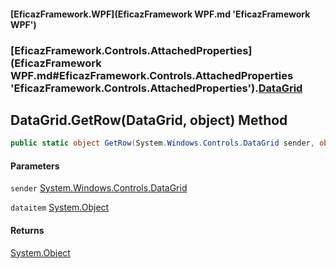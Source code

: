 #### [EficazFramework.WPF](EficazFramework WPF.md 'EficazFramework WPF')
### [EficazFramework.Controls.AttachedProperties](EficazFramework WPF.md#EficazFramework.Controls.AttachedProperties 'EficazFramework.Controls.AttachedProperties').[DataGrid](EficazFramework.Controls.AttachedProperties/DataGrid.md 'EficazFramework.Controls.AttachedProperties.DataGrid')

## DataGrid.GetRow(DataGrid, object) Method

```csharp
public static object GetRow(System.Windows.Controls.DataGrid sender, object dataitem);
```
#### Parameters

<a name='EficazFramework.Controls.AttachedProperties.DataGrid.GetRow(System.Windows.Controls.DataGrid,object).sender'></a>

`sender` [System.Windows.Controls.DataGrid](https://docs.microsoft.com/en-us/dotnet/api/System.Windows.Controls.DataGrid 'System.Windows.Controls.DataGrid')

<a name='EficazFramework.Controls.AttachedProperties.DataGrid.GetRow(System.Windows.Controls.DataGrid,object).dataitem'></a>

`dataitem` [System.Object](https://docs.microsoft.com/en-us/dotnet/api/System.Object 'System.Object')

#### Returns
[System.Object](https://docs.microsoft.com/en-us/dotnet/api/System.Object 'System.Object')